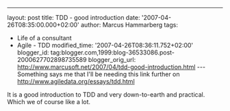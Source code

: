 ---
layout: post
title: TDD - good introduction date: '2007-04-26T08:35:00.000+02:00'
author: Marcus Hammarberg
tags:
  - Life of a consultant
   - Agile - TDD
modified_time: '2007-04-26T08:36:11.752+02:00'
blogger_id: tag:blogger.com,1999:blog-36533086.post-2000627702898735589
blogger_orig_url: http://www.marcusoft.net/2007/04/tdd-good-introduction.html ---
Something says me that I'll be needing this link further on
<http://www.agiledata.org/essays/tdd.html>

It is a good introduction to TDD and very down-to-earth and practical.
Which we of course like a lot.
